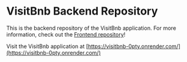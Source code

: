 # VisitBnb Backend Repository

This is the backend repository of the VisitBnb application. For more information, check out the [Frontend repository](https://github.com/Yardenhe/VisitBnb)!

Visit the VisitBnb application at [https://visitbnb-0pty.onrender.com/](https://visitbnb-0pty.onrender.com/)


